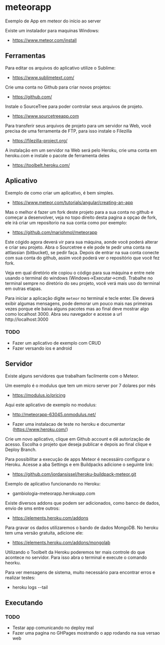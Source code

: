 # meteorapp

Exemplo de App em meteor do início ao server

Existe um instalador para maquinas Windows:

* https://www.meteor.com/install

## Ferramentas

Para editar os arquivos do aplicativo utilize o Sublime:

* https://www.sublimetext.com/

Crie uma conta no Github para criar novos projetos:

* https://github.com/

Instale o SourceTree para poder controlar seus arquivos de projeto.

* https://www.sourcetreeapp.com

Para transferir seus arquivos de projeto para um servidor na Web, você precisa de uma ferramenta de FTP, para isso instale o Filezilla

* https://filezilla-project.org/

A instalação em um servidor na Web será pelo Heroku, crie uma conta em heroku.com e instale o pacote de ferramenta deles

* https://toolbelt.heroku.com/



## Aplicativo

Exemplo de como criar um aplicativo, é bem simples.

* https://www.meteor.com/tutorials/angular/creating-an-app

Mas o melhor é fazer um fork deste projeto para a sua conta no github e começar a desenvolver, veja no topo direito desta pagina a opçao de fork, ele irá criar um reposítorio na sua conta como por exemplo:

* https://github.com/mariohmol/meteorapp

Este cógido agora deverá vir para sua máquina, aonde você poderá alterar e criar seu projeto. Abra o Sourcetree e ele pode te pedir uma conta na attlassian (bitbucket), se pedir faça. 
Depois de entrar na sua conta conecte com sua conta do github, assim você poderá ver o repositório que você fez fork.

Veja em qual diretório ele copiou o código para sua máquina e entre nele usando o terminal do windows (Windows->Executar->cmd).
Trabalhe no terminal sempre no diretório do seu projeto, você verá mais uso do terminal em outras etapas.

Para iniciar a aplicação digite `meteor` no terminal e tecle enter. Ele deverá exibir algumas mensagens, pode demorar um pouco mais nas primeiras vezes porque ele baixa alguns pacotes mas ao final deve mostrar algo como localhost 3000. Abra seu navegador e acesse a url http://localhost:3000

### TODO

* Fazer um aplicativo de exemplo com CRUD
* Fazer versando ios e android



## Servidor

Existe alguns servidores que trabalham facilmente com o Meteor. 

Um exemplo é o modulus que tem um micro server por 7 dolares por mês

* https://modulus.io/pricing

Aqui este aplicativo de exemplo no modulus:

* http://meteorapp-63045.onmodulus.net/



* Fazer uma instalacao de teste no heroku e documentar (https://www.heroku.com/)


Crie um novo aplicativo, clique em Github account e dê autorização de acesso.
Escolha o projeto que deseja publicar e depois ao final clique e Deploy Branch.

Para possibilitar a execução de apps Meteor é necessáiro configurar o Heroku. 
Acesse a aba Settings e em Buildpacks adicione o seguinte link:

* https://github.com/jordansissel/heroku-buildpack-meteor.git


Exemplo de aplicativo funcionando no Heroku:

* gambiologia-meteorapp.herokuapp.com



Existe diversos addons que podem ser adicionados, como banco de dados, envio de sms entre outros:

* https://elements.heroku.com/addons


Para gravar os dados utilizaremos o bando de dados MongoDB. No heroku tem uma versão gratuita, adicione ele:

* https://elements.heroku.com/addons/mongolab

Utilizando o Toolbelt da Heroku poderemos ter mais controle do que acontece no servidor. Para isso abra o terminal e execute o comando heorku.


Para ver mensagens de sistema, muito necessário para encontrar erros e realizar testes:

* heroku logs --tail

## Executando

### TODO

* Testar app comunicando no deploy real
* Fazer uma pagina no GHPages mostrando o app rodando na sua versao web